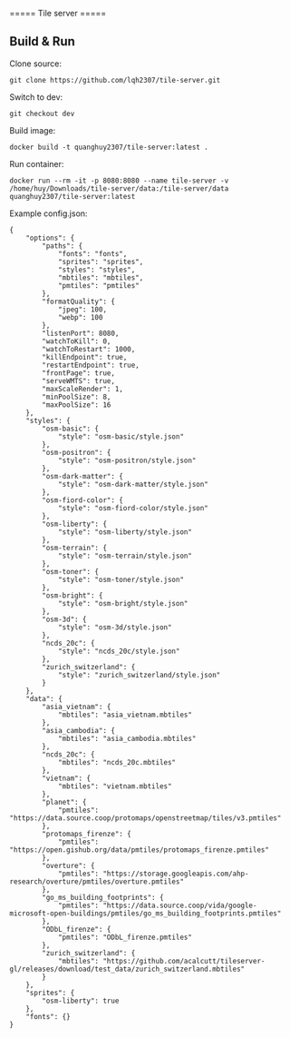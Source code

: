 ===== Tile server =====

## Build & Run

Clone source:

	git clone https://github.com/lqh2307/tile-server.git

Switch to dev:

	git checkout dev

Build image:

	docker build -t quanghuy2307/tile-server:latest .

Run container:

	docker run --rm -it -p 8080:8080 --name tile-server -v /home/huy/Downloads/tile-server/data:/tile-server/data quanghuy2307/tile-server:latest

Example config.json:

	{
		"options": {
			"paths": {
				"fonts": "fonts",
				"sprites": "sprites",
				"styles": "styles",
				"mbtiles": "mbtiles",
				"pmtiles": "pmtiles"
			},
			"formatQuality": {
				"jpeg": 100,
				"webp": 100
			},
			"listenPort": 8080,
			"watchToKill": 0,
			"watchToRestart": 1000,
			"killEndpoint": true,
			"restartEndpoint": true,
			"frontPage": true,
			"serveWMTS": true,
			"maxScaleRender": 1,
			"minPoolSize": 8,
			"maxPoolSize": 16
		},
		"styles": {
			"osm-basic": {
				"style": "osm-basic/style.json"
			},
			"osm-positron": {
				"style": "osm-positron/style.json"
			},
			"osm-dark-matter": {
				"style": "osm-dark-matter/style.json"
			},
			"osm-fiord-color": {
				"style": "osm-fiord-color/style.json"
			},
			"osm-liberty": {
				"style": "osm-liberty/style.json"
			},
			"osm-terrain": {
				"style": "osm-terrain/style.json"
			},
			"osm-toner": {
				"style": "osm-toner/style.json"
			},
			"osm-bright": {
				"style": "osm-bright/style.json"
			},
			"osm-3d": {
				"style": "osm-3d/style.json"
			},
			"ncds_20c": {
				"style": "ncds_20c/style.json"
			},
			"zurich_switzerland": {
				"style": "zurich_switzerland/style.json"
			}
		},
		"data": {
			"asia_vietnam": {
				"mbtiles": "asia_vietnam.mbtiles"
			},
			"asia_cambodia": {
				"mbtiles": "asia_cambodia.mbtiles"
			},
			"ncds_20c": {
				"mbtiles": "ncds_20c.mbtiles"
			},
			"vietnam": {
				"mbtiles": "vietnam.mbtiles"
			},
			"planet": {
				"pmtiles": "https://data.source.coop/protomaps/openstreetmap/tiles/v3.pmtiles"
			},
			"protomaps_firenze": {
				"pmtiles": "https://open.gishub.org/data/pmtiles/protomaps_firenze.pmtiles"
			},
			"overture": {
				"pmtiles": "https://storage.googleapis.com/ahp-research/overture/pmtiles/overture.pmtiles"
			},
			"go_ms_building_footprints": {
				"pmtiles": "https://data.source.coop/vida/google-microsoft-open-buildings/pmtiles/go_ms_building_footprints.pmtiles"
			},
			"ODbL_firenze": {
				"pmtiles": "ODbL_firenze.pmtiles"
			},
			"zurich_switzerland": {
				"mbtiles": "https://github.com/acalcutt/tileserver-gl/releases/download/test_data/zurich_switzerland.mbtiles"
			}
		},
		"sprites": {
			"osm-liberty": true
		},
		"fonts": {}
	}
